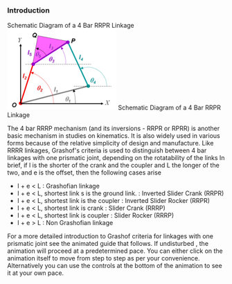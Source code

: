 ### Introduction
Schematic Diagram of a 4 Bar RRPR Linkage
<img src="images/RRRR_schematic.gif" width="50%">
Schematic Diagram of a 4 Bar RRPR Linkage

The 4 bar RRRP mechanism (and its inversions - RRPR or RPRR) is another basic mechanism in studies on kinematics. 
It is also widely used in various forms because of the relative simplicity of design and manufacture. Like RRRR 
linkages, Grashof's criteria is used to distinguish between 4 bar linkages with one prismatic joint, depending 
on the rotatability of the links In brief, if l is the shorter of the crank and the coupler and L the longer of
the two, and e is the offset, then the following cases arise

- l + e < L : Grashofian linkage
- l + e < L, shortest link s is the ground link. : Inverted Slider Crank (RRPR)
- l + e < L, shortest link is the coupler : Inverted Slider Rocker (RRPR)
- l + e < L, shortest link is crank : Slider Crank (RRRP)
- l + e < L, shortest link is coupler : Slider Rocker (RRRP)
- l + e > L : Non Grashofian linkage

For a more detailed introduction to Grashof criteria for linkages with one prismatic joint see the animated guide that follows. If undisturbed , the animation will proceed at a predetermined pace. You can either click on the animation itself to move from step to step as per your convenience. Alternatively you can use the controls at the bottom of the animation to see it at your own pace.

